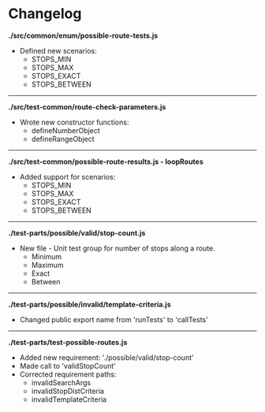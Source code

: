 # Changelog

**./src/common/enum/possible-route-tests.js**
* Defined new scenarios:
	* STOPS_MIN
	* STOPS_MAX
	* STOPS_EXACT
	* STOPS_BETWEEN

---

**./src/test-common/route-check-parameters.js**
* Wrote new constructor functions:
	* defineNumberObject
	* defineRangeObject

---

**./src/test-common/possible-route-results.js - loopRoutes**
* Added support for scenarios:
	* STOPS_MIN
	* STOPS_MAX
	* STOPS_EXACT
	* STOPS_BETWEEN

---

**./test-parts/possible/valid/stop-count.js**
* New file - Unit test group for number of stops along a route.
	* Minimum
	* Maximum
	* Exact
	* Between

---

**./test-parts/possible/invalid/template-criteria.js**
* Changed public export name from 'runTests' to 'callTests'

---

**./test-parts/test-possible-routes.js**
* Added new requirement: './possible/valid/stop-count'
* Made call to 'validStopCount'
* Corrected requirement paths:
	* invalidSearchArgs
	* invalidStopDistCriteria
	* invalidTemplateCriteria